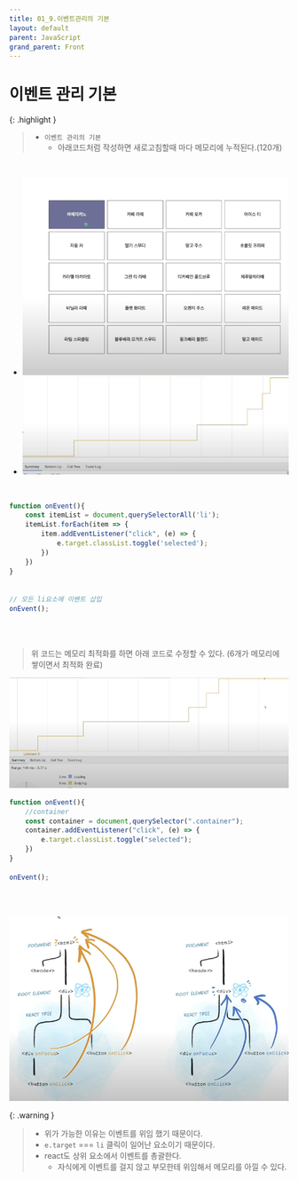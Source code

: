 ```yaml
---
title: 01_9.이벤트관리의 기본 
layout: default
parent: JavaScript
grand_parent: Front
---
```


# 이벤트 관리 기본

{: .highlight }
> - `이벤트 관리의 기본` 
>   - 아래코드처럼 작성하면 새로고침할때 마다 메모리에 누적된다.(120개)

<br />

- ![Alt text](image-112.png)
- ![Alt text](image-113.png)

<br />

```js
function onEvent(){
    const itemList = document,querySelectorAll('li');
    itemList.forEach(item => {
        item.addEventListener("click", (e) => {
            e.target.classList.toggle('selected');
        })
    })
}


// 모든 li요소에 이벤트 삽입
onEvent();
```

<br />
<br />

> 위 코드는 메모리 최적화를 하면 아래 코드로 수정할 수 있다. (6개가 메모리에 쌓이면서 최적화 완료)

![Alt text](image-114.png)

```js
function onEvent(){
    //container
    const container = document,querySelector(".container");
    container.addEventListener("click", (e) => {
        e.target.classList.toggle("selected");
    })
}

onEvent();
```


<br />
<br />


![Alt text](image-115.png)


{: .warning } 
> - 위가 가능한 이유는 이벤트를 위임 했기 때문이다.
> - `e.target` === `li` 클릭이 일어난 요소이기 때문이다.
> - react도 상위 요소에서 이벤트를 총괄한다.
>   - 자식에게 이벤트를 걸지 않고 부모한테 위임해서 메모리를 아낄 수 있다.